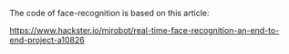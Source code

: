 The code of face-recognition is based on this article: 

https://www.hackster.io/mjrobot/real-time-face-recognition-an-end-to-end-project-a10826